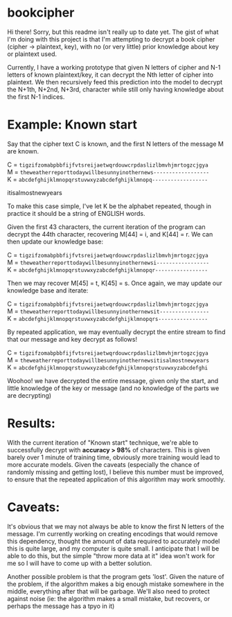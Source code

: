 # bookcipher


Hi there! Sorry, but this readme isn't really up to date yet.
The gist of what I'm doing with this project is that I'm attempting
to decrypt a book cipher (cipher -> plaintext, key), with no (or very little)
prior knowledge about key or plaintext used.

Currently, I have a working prototype that given N letters of cipher and N-1
letters of known plaintext/key, it can decrypt the Nth letter of cipher into plaintext.
We then recursively feed this prediction into the model to decrypt the N+1th, N+2nd, N+3rd, character
while still only having knowledge about the first N-1 indices.


# Example: Known start
Say that the cipher text C is known, and the first N letters of the message M are known.

C = `tigzifzomabpbbfijfvtsreijaetwqrdouwcrpdaslizlbmvhjmrtogzcjgya`<br/>
M = `theweatherreporttodaywillbesunnyinothernews------------------`<br/>
K = `abcdefghijklmnopqrstuvwxyzabcdefghijklmnopq------------------`<br/>

itisalmostnewyears

To make this case simple, I've let K be the alphabet repeated, though in practice it should
be a string of ENGLISH words.

Given the first 43 characters, the current iteration of the program can decrypt the 44th character,
recovering M[44] = i, and K[44] = r.
We can then update our knowledge base:

C = `tigzifzomabpbbfijfvtsreijaetwqrdouwcrpdaslizlbmvhjmrtogzcjgya`<br/>
M = `theweatherreporttodaywillbesunnyinothernewsi-----------------`<br/>
K = `abcdefghijklmnopqrstuvwxyzabcdefghijklmnopqr-----------------`<br/>

Then we may recover M[45] = t, K[45] = s. Once again, we may update our knowledge base and iterate:

C = `tigzifzomabpbbfijfvtsreijaetwqrdouwcrpdaslizlbmvhjmrtogzcjgya`<br/>
M = `theweatherreporttodaywillbesunnyinothernewsit----------------`<br/>
K = `abcdefghijklmnopqrstuvwxyzabcdefghijklmnopqrs----------------`<br/>

By repeated application, we may eventually decrypt the entire stream to find that our message and key decrypt as follows!

C = `tigzifzomabpbbfijfvtsreijaetwqrdouwcrpdaslizlbmvhjmrtogzcjgya`<br/>
M = `theweatherreporttodaywillbesunnyinothernewsitisalmostnewyears`<br/>
K = `abcdefghijklmnopqrstuvwxyzabcdefghijklmnopqrstuvwxyzabcdefghi`<br/>

Woohoo! we have decrypted the entire message, given only the start, and little knowledge of the key or message 
(and no knowledge of the parts we are decrypting)

# Results:
With the current iteration of "Known start" technique, we're able to successfully decrypt with **accuracy > 98%** of characters. 
This is given barely over 1 minute of training time, obviously more training would lead to more accurate models.
Given the caveats (especially the chance of randomly missing and getting lost), I believe this number must be improved, to ensure
that the repeated application of this algorithm may work smoothly.

# Caveats:
It's obvious that we may not always be able to know the first N letters of the message.
I'm currently working on creating encodings that would remove this dependency,
thought the amount of data required to accurately model this is quite large,
and my computer is quite small. I anticipate that I will be able to do this, but the
simple "throw more data at it" idea won't work for me so I will have to come up with a better solution.

Another possible problem is that the program gets 'lost'. Given the nature of the problem, if the algorithm
makes a big enough mistake somewhere in the middle, everything after that will be garbage. We'll also need
to protect against noise (ie: the algorithm makes a small mistake, but recovers, or perhaps the message has a tpyo in it)


